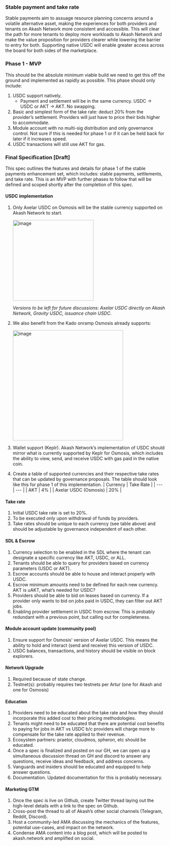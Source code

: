 ### Stable payment and take rate

Stable payments aim to assuage resource planning concerns around a volatile alternative asset, making the experiences for both providers and tenants on Akash Network more consistent and accessible. This will clear the path for more tenants to deploy more workloads to Akash Network and make the value proposition for providers clearer while lowering the barrier to entry for both. Supporting native USDC will enable greater access across the board for both sides of the marketplace.

### Phase 1 - MVP
This should be the absolute minimum viable build we need to get this off the ground and implemented as rapidly as possible. This phase should only include:
1. USDC support natively. 
   - Payment and settlement will be in the same currency. USDC -> USDC or AKT -> AKT. No swapping.
2. Basic and simplest form of the take rate: deduct 20% from the provider’s settlement. Providers will just have to price their bids higher to accommodate.
3. Module account with no multi-sig distribution and only governance control. Not sure if this is needed for phase 1 or if it can be held back for later if it increases speed.
4. USDC transactions will still use AKT for gas. 

### Final Specification [Draft]
This spec outlines the features and details for phase 1 of the stable payments enhancement set, which includes: stable payments, settlements, and take rate. This is an MVP with further phases to follow that will be defined and scoped shortly after the completion of this spec.

#### USDC implementation
1. Only Axelar USDC on Osmosis will be the stable currency supported on Akash Network to start. 
    
    <img width="254" alt="image" src="https://user-images.githubusercontent.com/68354230/228345109-ab3d4ecc-2325-453a-8d03-54da6005cf3a.png">
    
    _Versions to be left for future discussions: Axelar USDC directly on Akash Network, Gravity USDC, issuance chain USDC._  
2. We also benefit from the Kado onramp Osmosis already supports:
    
    <img width="347" alt="image" src="https://user-images.githubusercontent.com/68354230/228345384-2bcfa102-8b0a-469b-8a8b-cde10cfe40f3.png">
3. Wallet support (Keplr). Akash Network’s implementation of USDC should mirror what is currently supported by Keplr for Osmosis, which includes the ability to view, send, and receive USDC with gas paid in the native coin.
4. Create a table of supported currencies and their respective take rates that can be updated by governance proposals. The table should look like this for phase 1 of this implementation. 
    | Currency | Take Rate |
    | --- | --- | 
    | AKT | 4% |
    | Axelar USDC (Osmosis) | 20% |

#### Take rate 
1. Initial USDC take rate is set to 20%. 
2. To be executed only upon withdrawal of funds by providers.
3. Take rates should be unique to each currency (see table above) and should be adjustable by governance independent of each other. 

#### SDL & Escrow
1. Currency selection to be enabled in the SDL where the tenant can designate a specific currency like AKT, USDC, or ALL.
2. Tenants should be able to query for providers based on currency parameters (USDC or AKT). 
3. Escrow accounts should be able to house and interact properly with USDC.
4. Escrow minimum amounts need to be defined for each new currency. AKT is uAKT, what’s needed for USDC?
5. Providers should be able to bid on leases based on currency. If a provider only wants to bid on jobs paid in USDC, they can filter out AKT jobs.
7. Enabling provider settlement in USDC from escrow. This is probably redundant with a previous point, but calling out for completeness. 

#### Module account update (community pool)
1. Ensure support for Osmosis’ version of Axelar USDC. This means the ability to hold and interact (send and receive) this version of USDC. 
2. USDC balances, transactions, and history should be visible on block explorers. 

#### Network Upgrade 
1. Required because of state change.
2. Testnet(s): probably requires two testnets per Artur (one for Akash and one for Osmosis)  

#### Education
1. Providers need to be educated about the take rate and how they should incorporate this added cost to their pricing methodologies. 
2. Tenants might need to be educated that there are potential cost benefits to paying for jobs in AKT vs USDC b/c providers will charge more to compensate for the take rate applied to their revenue.
3. Ecosystem partners: praetor, cloudmos, spheron, etc should be educated.
4. Once a spec is finalized and posted on our GH, we can open up a simultaneous discussion thread on GH and discord to answer any questions, receive ideas and feedback, and address concerns.
5. Vanguards and insiders should be educated and equipped to help answer questions.
6. Documentation. Updated documentation for this is probably necessary. 

#### Marketing GTM
1. Once the spec is live on Github, create Twitter thread laying out the high-level details with a link to the spec on Github.
2. Cross-post the thread to all of Akash’s other social channels (Telegram, Reddit, Discord).
3. Host a community-led AMA discussing the mechanics of the features, potential use-cases, and impact on the network.
4. Condense AMA content into a blog post, which will be posted to akash.network and amplified on social.
